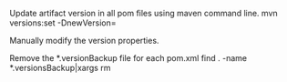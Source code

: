 Update artifact version in all pom files using maven command line.
mvn versions:set -DnewVersion=<vesion number>

Manually modify the version properties.

Remove the *.versionBackup file for each pom.xml
find . -name *.versionsBackup|xargs rm
